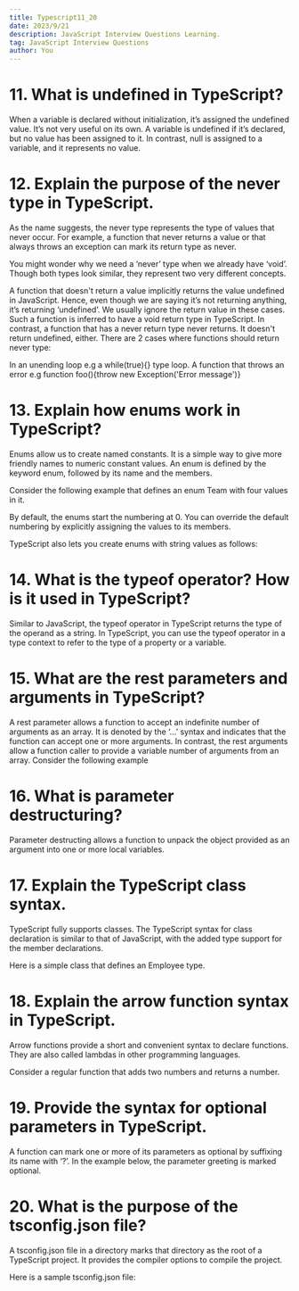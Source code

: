 ```yaml
---
title: Typescript11_20
date: 2023/9/21
description: JavaScript Interview Questions Learning.
tag: JavaScript Interview Questions
author: You
---
```


# 11. What is undefined in TypeScript?
When a variable is declared without initialization, it’s assigned the undefined value. It’s not very useful on its own. A variable is undefined if it’s declared, but no value has been assigned to it. In contrast, null is assigned to a variable, and it represents no value. 

# 12. Explain the purpose of the never type in TypeScript.
As the name suggests, the never type represents the type of values that never occur. For example, a function that never returns a value or that always throws an exception can mark its return type as never.

You might wonder why we need a ‘never’ type when we already have ‘void’. Though both types look similar, they represent two very different concepts.

A function that doesn't return a value implicitly returns the value undefined in JavaScript. Hence, even though we are saying it’s not returning anything, it’s returning ‘undefined’. We usually ignore the return value in these cases. Such a function is inferred to have a void return type in TypeScript.
In contrast, a function that has a never return type never returns. It doesn't return undefined, either. There are 2 cases where functions should return never type:

In an unending loop e.g a while(true){} type loop.
A function that throws an error e.g function foo(){throw new Exception('Error message')}

# 13. Explain how enums work in TypeScript?
Enums allow us to create named constants. It is a simple way to give more friendly names to numeric constant values. An enum is defined by the keyword enum, followed by its name and the members.

Consider the following example that defines an enum Team with four values in it.

By default, the enums start the numbering at 0. You can override the default numbering by explicitly assigning the values to its members.

TypeScript also lets you create enums with string values as follows:

# 14. What is the typeof operator? How is it used in TypeScript?
Similar to JavaScript, the typeof operator in TypeScript returns the type of the operand as a string.
In TypeScript, you can use the typeof operator in a type context to refer to the type of a property or a variable.

# 15. What are the rest parameters and arguments in TypeScript?
A rest parameter allows a function to accept an indefinite number of arguments as an array. It is denoted by the ‘…’ syntax and indicates that the function can accept one or more arguments.
In contrast, the rest arguments allow a function caller to provide a variable number of arguments from an array. Consider the following example

# 16. What is parameter destructuring?
Parameter destructing allows a function to unpack the object provided as an argument into one or more local variables.

# 17. Explain the TypeScript class syntax.
TypeScript fully supports classes. The TypeScript syntax for class declaration is similar to that of JavaScript, with the added type support for the member declarations.

Here is a simple class that defines an Employee type.

# 18. Explain the arrow function syntax in TypeScript.
Arrow functions provide a short and convenient syntax to declare functions. They are also called lambdas in other programming languages.

Consider a regular function that adds two numbers and returns a number.

# 19. Provide the syntax for optional parameters in TypeScript.
A function can mark one or more of its parameters as optional by suffixing its name with ‘?’. In the example below, the parameter greeting is marked optional.

# 20. What is the purpose of the tsconfig.json file?
A tsconfig.json file in a directory marks that directory as the root of a TypeScript project. It provides the compiler options to compile the project.

Here is a sample tsconfig.json file: